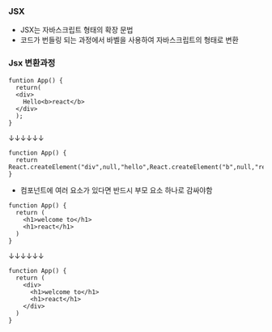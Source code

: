 ### JSX
+ JSX는 자바스크립트 형태의 확장 문법
+ 코드가 번들링 되는 과정에서 바벨을 사용하여 자바스크립트의 형태로 변환

### Jsx 변환과정
```
funtion App() {
  return(
  <div>
    Hello<b>react</b>
  </div>
  );
}
```
↓↓↓↓↓↓
```
function App() {
  return React.createElement("div",null,"hello",React.createElement("b",null,"react"));
}
```

+ 컴포넌트에 여러 요소가 있다면 반드시 부모 요소 하나로 감싸야함
```
function App() {
  return (
    <h1>welcome to</h1>
    <h1>react</h1>
  )
}
```
↓↓↓↓↓↓
```
function App() {
  return (
    <div>
      <h1>welcome to</h1>
      <h1>react</h1>
    </div>
  )
}
```



















